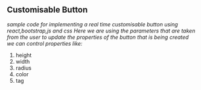## Customisable Button
*sample code for implementing a real time customisable button using react,bootstrap,js and css
Here we are using the parameters that are taken from the user to update the properties of the button that is being created
we can control properties like:*

1. height
2. width
3. radius
4. color
5. tag
